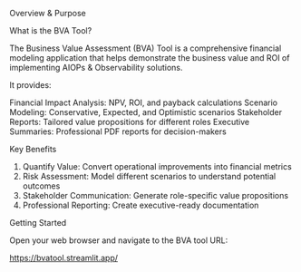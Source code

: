Overview & Purpose

What is the BVA Tool?

The Business Value Assessment (BVA) Tool is a comprehensive financial modeling application that helps demonstrate
the business value and ROI of implementing AIOPs & Observability solutions. 

It provides:

Financial Impact Analysis: NPV, ROI, and payback calculations
Scenario Modeling: Conservative, Expected, and Optimistic scenarios
Stakeholder Reports: Tailored value propositions for different roles
Executive Summaries: Professional PDF reports for decision-makers

Key Benefits

1. Quantify Value: Convert operational improvements into financial metrics
2. Risk Assessment: Model different scenarios to understand potential outcomes
3. Stakeholder Communication: Generate role-specific value propositions
4. Professional Reporting: Create executive-ready documentation

Getting Started

Open your web browser and navigate to the BVA tool URL:

https://bvatool.streamlit.app/
